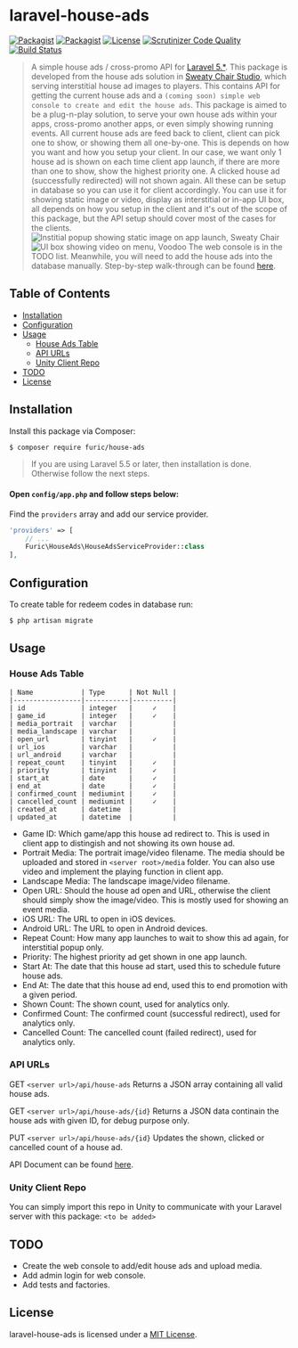# laravel-house-ads

[![Packagist](https://img.shields.io/packagist/v/furic/house-ads)](https://packagist.org/packages/furic/house-ads)
[![Packagist](https://img.shields.io/packagist/dt/furic/house-ads)](https://packagist.org/packages/furic/house-ads)
[![License](https://img.shields.io/github/license/furic/laravel-house-ads)](https://packagist.org/packages/furic/house-ads)
[![Scrutinizer Code Quality](https://scrutinizer-ci.com/g/furic/laravel-house-ads/badges/quality-score.png?b=main)](https://scrutinizer-ci.com/g/furic/laravel-house-ads/?branch=main)
[![Build Status](https://scrutinizer-ci.com/g/furic/laravel-house-ads/badges/build.png?b=main)](https://scrutinizer-ci.com/g/furic/laravel-house-ads/build-status/main)

> A simple house ads / cross-promo API for [Laravel 5.*](https://laravel.com/). This package is developed from the house ads solution in [Sweaty Chair Studio](https://www.sweatychair.com), which serving interstitial house ad images to players. This contains API for getting the current house ads and a `(coming soon) simple web console to create and edit the house ads`. This package is aimed to be a plug-n-play solution, to serve your own house ads within your apps, cross-promo another apps, or even simply showing running events.
> All current house ads are feed back to client, client can pick one to show, or showing them all one-by-one. This is depends on how you want and how you setup your client. In our case, we want only 1 house ad is shown on each time client app launch, if there are more than one to show, show the highest priority one. A clicked house ad (successfully redirected) will not shown again. All these can be setup in database so you can use it for client accordingly.
> You can use it for showing static image or video, display as interstitial or in-app UI box, all depends on how you setup in the client and it's out of the scope of this package, but the API setup should cover most of the cases for the clients.
![Institial popup showing static image on app launch, Sweaty Chair](https://i0.wp.com/www.richardfu.net/wp-content/uploads/in-house-ad-in-interstitial-popup-sweatychair.jpg)
![UI box showing video on menu, Voodoo](https://i2.wp.com/www.richardfu.net/wp-content/uploads/in-house-ad-in-ui-box-voodoo.jpg)
> The web console is in the TODO list. Meanwhile, you will need to add the house ads into the database manually.
> Step-by-step walk-through can be found [here](https://www.richardfu.net/develop-house-ads-api-with-laravel-for-mobile-app-game).

## Table of Contents
- [Installation](#installation)
- [Configuration](#configuration)
- [Usage](#usage)
    - [House Ads Table](#house-ads-table)
    - [API URLs](#api-urls)
    - [Unity Client Repo](#unity-client-repo)
- [TODO](#todo)
- [License](#license)

## Installation

Install this package via Composer:
```bash
$ composer require furic/house-ads
```

> If you are using Laravel 5.5 or later, then installation is done. Otherwise follow the next steps.

#### Open `config/app.php` and follow steps below:

Find the `providers` array and add our service provider.

```php
'providers' => [
    // ...
    Furic\HouseAds\HouseAdsServiceProvider::class
],
```

## Configuration

To create table for redeem codes in database run:
```bash
$ php artisan migrate
```

## Usage

### House Ads Table

```
| Name            | Type      | Not Null |
|-----------------|-----------|----------|
| id              | integer   |     ✓    |
| game_id         | integer   |     ✓    |
| media_portrait  | varchar   |          |
| media_landscape | varchar   |          |
| open_url        | tinyint   |     ✓    |
| url_ios         | varchar   |          |
| url_android     | varchar   |          |
| repeat_count    | tinyint   |     ✓    |
| priority        | tinyint   |     ✓    |
| start_at        | date      |     ✓    |
| end_at          | date      |     ✓    |
| confirmed_count | mediumint |     ✓    |
| cancelled_count | mediumint |     ✓    |
| created_at      | datetime  |          |
| updated_at      | datetime  |          |
```

- Game ID: Which game/app this house ad redirect to. This is used in client app to distingish and not showing its own house ad.
- Portrait Media: The portrait image/video filename. The media should be uploaded and stored in `<server root>/media` folder. You can also use video and implement the playing function in client app.
- Landscape Media: The landscape image/video filename.
- Open URL: Should the house ad open and URL, otherwise the client should simply show the image/video. This is mostly used for showing an event media.
- iOS URL: The URL to open in iOS devices.
- Android URL: The URL to open in Android devices.
- Repeat Count: How many app launches to wait to show this ad again, for interstitial popup only.
- Priority: The highest priority ad get shown in one app launch.
- Start At: The date that this house ad start, used this to schedule future house ads.
- End At: The date that this house ad end, used this to end promotion with a given period.
- Shown Count: The shown count, used for analytics only.
- Confirmed Count: The confirmed count (successful redirect), used for analytics only.
- Cancelled Count: The cancelled count (failed redirect), used for analytics only.

### API URLs

GET `<server url>/api/house-ads`
Returns a JSON array containing all valid house ads.

GET `<server url>/api/house-ads/{id}`
Returns a JSON data continain the house ads with given ID, for debug purpose only.

PUT `<server url>/api/house-ads/{id}`
Updates the shown, clicked or cancelled count of a house ad.

API Document can be found [here](https://documenter.getpostman.com/view/2560814/TVmV6tm8#01c3056b-47d9-44d2-ac7e-e0b84a1799c0).

### Unity Client Repo
You can simply import this repo in Unity to communicate with your Laravel server with this package:
`<to be added>`

## TODO

- Create the web console to add/edit house ads and upload media.
- Add admin login for web console.
- Add tests and factories.

## License

laravel-house-ads is licensed under a [MIT License](https://github.com/furic/laravel-house-ads/blob/main/LICENSE).
